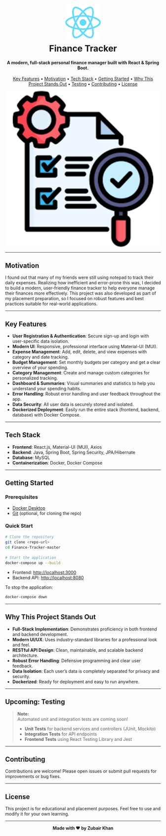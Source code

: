 <h1 align="center">
  <br>
  <img src="frontend/public/logo192.png" alt="Finance Tracker" width="120">
  <br>
  Finance Tracker
  <br>
</h1>

<h4 align="center">A modern, full-stack personal finance manager built with React & Spring Boot.</h4>

<p align="center">
  <a href="#key-features">Key Features</a> •
  <a href="#motivation">Motivation</a> •
  <a href="#tech-stack">Tech Stack</a> •
  <a href="#getting-started">Getting Started</a> •
  <a href="#why-this-project-stands-out">Why This Project Stands Out</a> •
  <a href="#upcoming-testing">Testing</a> •
  <a href="#contributing">Contributing</a> •
  <a href="#license">License</a>
</p>

<p align="center">
  <img src="frontend/src/Images/dashimage.png" alt="Finance Tracker Screenshot" width="600">
</p>

---

## Motivation

I found out that many of my friends were still using notepad to track their daily expenses. Realizing how inefficient and error-prone this was, I decided to build a modern, user-friendly finance tracker to help everyone manage their finances more effectively. This project was also developed as part of my placement preparation, so I focused on robust features and best practices suitable for real-world applications.

---

## Key Features
- **User Registration & Authentication**: Secure sign-up and login with user-specific data isolation.
- **Modern UI**: Responsive, professional interface using Material-UI (MUI).
- **Expense Management**: Add, edit, delete, and view expenses with category and date tracking.
- **Budget Management**: Set monthly budgets per category and get a clear overview of your spending.
- **Category Management**: Create and manage custom categories for personalized tracking.
- **Dashboard & Summaries**: Visual summaries and statistics to help you understand your spending habits.
- **Error Handling**: Robust error handling and user feedback throughout the app.
- **Data Security**: All user data is securely stored and isolated.
- **Dockerized Deployment**: Easily run the entire stack (frontend, backend, database) with Docker Compose.

---

## Tech Stack
- **Frontend**: React.js, Material-UI (MUI), Axios
- **Backend**: Java, Spring Boot, Spring Security, JPA/Hibernate
- **Database**: MySQL
- **Containerization**: Docker, Docker Compose

---

## Getting Started

### Prerequisites
- [Docker Desktop](https://www.docker.com/products/docker-desktop)
- [Git](https://git-scm.com/) (optional, for cloning the repo)

### Quick Start

```bash
# Clone the repository
git clone <repo-url>
cd Finance-Tracker-master

# Start the application
docker-compose up --build
```

- Frontend: [http://localhost:3000](http://localhost:3000)
- Backend API: [http://localhost:8080](http://localhost:8080)

To stop the application:
```bash
docker-compose down
```

---

## Why This Project Stands Out
- **Full-Stack Implementation**: Demonstrates proficiency in both frontend and backend development.
- **Modern UI/UX**: Uses industry-standard libraries for a professional look and feel.
- **RESTful API Design**: Clean, maintainable, and scalable backend architecture.
- **Robust Error Handling**: Defensive programming and clear user feedback.
- **Data Isolation**: Each user’s data is completely separated for privacy and security.
- **Dockerized**: Ready for deployment and easy to run anywhere.

---

## Upcoming: Testing
> **Note:**  
> Automated unit and integration tests are coming soon!  
> - **Unit Tests** for backend services and controllers (JUnit, Mockito)
> - **Integration Tests** for API endpoints
> - **Frontend Tests** using React Testing Library and Jest

---

## Contributing
Contributions are welcome! Please open issues or submit pull requests for improvements or bug fixes.

---

## License
This project is for educational and placement purposes. Feel free to use and modify it for your own learning.

---

<p align="center">
  <b>Made with ❤️ by Zubair Khan</b>
</p> 
